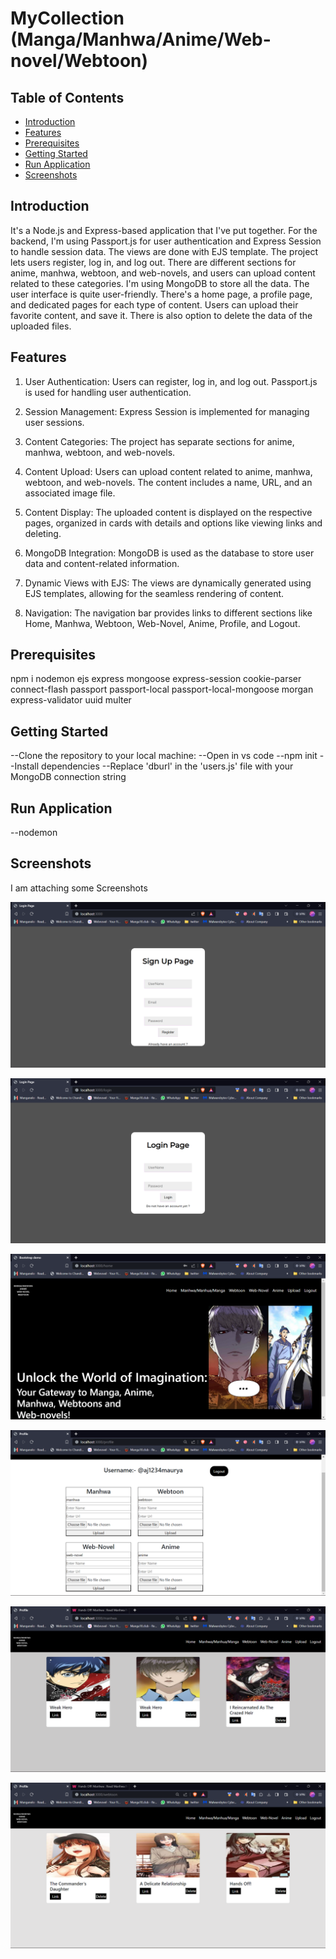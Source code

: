 # MyCollection (Manga/Manhwa/Anime/Web-novel/Webtoon)

## Table of Contents

- [Introduction](#introduction)
- [Features](#features)
- [Prerequisites](#prerequisites)
- [Getting Started](#getting-started)
- [Run Application](#run-application)
- [Screenshots](#screenshots)

## Introduction

It's a Node.js and Express-based application that I've put together. For the backend, I'm using Passport.js for user authentication and Express Session to handle session data. The views are done with EJS template. The project lets users register, log in, and log out. There are different sections for anime, manhwa, webtoon, and web-novels, and users can upload content related to these categories. I'm using MongoDB to store all the data. The user interface is quite user-friendly. There's a home page, a profile page, and dedicated pages for each type of content. Users can upload their favorite content, and save it. There is also option to delete the data of the uploaded files.

## Features

1. User Authentication: Users can register, log in, and log out. Passport.js is used for handling user authentication.

2. Session Management: Express Session is implemented for managing user sessions.

3. Content Categories: The project has separate sections for anime, manhwa, webtoon, and web-novels.

4. Content Upload: Users can upload content related to anime, manhwa, webtoon, and web-novels. The content includes a name, URL, and an associated image file.

5. Content Display: The uploaded content is displayed on the respective pages, organized in cards with details and options like viewing links and deleting.

6. MongoDB Integration: MongoDB is used as the database to store user data and content-related information.

7. Dynamic Views with EJS: The views are dynamically generated using EJS templates, allowing for the seamless rendering of content.

8. Navigation: The navigation bar provides links to different sections like Home, Manhwa, Webtoon, Web-Novel, Anime, Profile, and Logout.

## Prerequisites

npm i nodemon ejs express mongoose express-session cookie-parser connect-flash passport passport-local passport-local-mongoose morgan express-validator uuid multer

## Getting Started

--Clone the repository to your local machine:
--Open in vs code
--npm init
--Install dependencies
--Replace 'dburl' in the 'users.js' file with your MongoDB connection string

## Run Application

--nodemon

## Screenshots

I am attaching some Screenshots

<!-- Register page  -->

![project register page](./Screenshots/register.png)

<!-- Login page -->

![project login page](./Screenshots/login.png)

<!-- Home page -->

![project home page](./Screenshots/home.png)

<!-- Upload Page -->

![project upload page](./Screenshots/upload.png)

<!-- Manhwa Page -->

![project Manhwa Page](./Screenshots/manhwa.png)

<!-- Webtoon page  -->

![project Webtoon Page](./Screenshots/webtoon.png)
